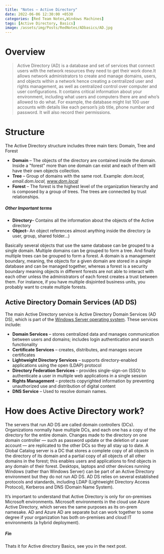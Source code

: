 ```yaml
---
title: "Notes — Active Directory"
date: 2022-06-06 12:30:00 +0530
categories: [Red Team Notes,Windows Machines]
tags: [Active Directory, Basics]
image: /assets/img/Posts/RedNotes/ADbasics/AD.jpg 
---
```


# Overview
>Active Directory (AD) is a database and set of services that connect users with the network resources they need to get their work done.It allows network administrators to create and manage domains, users, and objects within a network hence creating a centralized user and rights management, as well as centralized control over computer and user configurations.
>It  contains critical information about your environment, including what users and computers there are and who’s allowed to do what. For example, the database might list 100 user accounts with details like each person’s job title, phone number and password. It will also record their permissions.

# Structure 
The Active Directory structure includes three main tiers:  Domain, Tree and Forest
- **Domain** – The objects of the directory are contained inside the domain. Inside a "forest" more than one domain can exist and each of them will have their own objects collection.
- **Tree** – Group of domains with the same root. Example: _dom.local, email.dom.local, www.dom.local_
- **Forest** – The forest is the highest level of the organization hierarchy and is composed by a group of trees. The trees are connected by trust relationships.

##### Other Important terms
- **Directory**– Contains all the information about the objects of the Active directory
- **Object**– An object references almost anything inside the directory (a user, group, shared folder...)

Basically several objects that use the same database can be grouped to a single domain. Multiple domains can be grouped to form a tree. And finally multiple trees can be grouped to form a forest.
A domain is a management boundary, meaning, the objects for a given domain are stored in a single database and can be managed together, whereas  a forest is a security boundary meaning  objects in different forests are not able to interact with each other unless the administrators of each forest creates a trust between them. For instance, if you have multiple disjointed business units, you probably want to create multiple forests.

## Active Directory Domain Services (AD DS)
The main Active Directory service is Active Directory Domain Services (AD DS), which is part of the [Windows Server operating system](https://www.quest.com/solutions/windows-server/). These services include:
- **Domain Services** – stores centralized data and manages communication between users and domains; includes login authentication and search functionality
- **Certificate Services** – creates, distributes, and manages secure certificates
- **Lightweight Directory Services** – supports directory-enabled applications using the open (LDAP) protocol
- **Directory Federation Services** – provides single-sign-on (SSO) to authenticate a user in multiple web applications in a single session
- **Rights Management** – protects copyrighted information by preventing unauthorized use and distribution of digital content
- **DNS Service** – Used to resolve domain names.

# How does Active Directory work?

The servers that run AD DS are called domain controllers (DCs). Organizations normally have multiple DCs, and each one has a copy of the directory for the entire domain. Changes made to the directory on one domain controller — such as password update or the deletion of a user account — are replicated to the other DCs so they all stay up to date. A Global Catalog server is a DC that stores a complete copy of all objects in the directory of its domain and a partial copy of all objects of all other domains in the forest; this enables users and applications to find objects in any domain of their forest. Desktops, laptops and other devices running Windows (rather than Windows Server) can be part of an Active Directory environment but they do not run AD DS. AD DS relies on several established protocols and standards, including LDAP (Lightweight Directory Access Protocol), Kerberos and DNS (Domain Name System).

It’s important to understand that Active Directory is only for on-premises Microsoft environments. Microsoft environments in the cloud use Azure Active Directory, which serves the same purposes as its on-prem namesake. AD and Azure AD are separate but can work together to some degree if your organization has both on-premises and cloud IT environments (a hybrid deployment).

##### Fin
Thats it for Active directory Basics, see you in the next post.